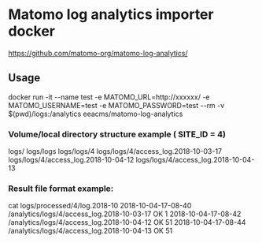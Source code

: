 
# Matomo log analytics importer docker 

https://github.com/matomo-org/matomo-log-analytics/



## Usage

docker run -it  --name test -e MATOMO_URL=http://xxxxxx/ -e MATOMO_USERNAME=test -e MATOMO_PASSWORD=test --rm  -v $(pwd)/logs:/analytics eeacms/matomo-log-analytics


### Volume/local directory structure example ( SITE_ID = 4)
logs/
logs/logs
logs/logs/4
logs/logs/4/access_log.2018-10-03-17
logs/logs/4/access_log.2018-10-04-12
logs/logs/4/access_log.2018-10-04-13

### Result file format example:
cat logs/processed/4/log.2018-10
2018-10-04-17-08-40 /analytics/logs/4/access_log.2018-10-03-17 OK 1
2018-10-04-17-08-42 /analytics/logs/4/access_log.2018-10-04-12 OK 51
2018-10-04-17-08-44 /analytics/logs/4/access_log.2018-10-04-13 OK 51


